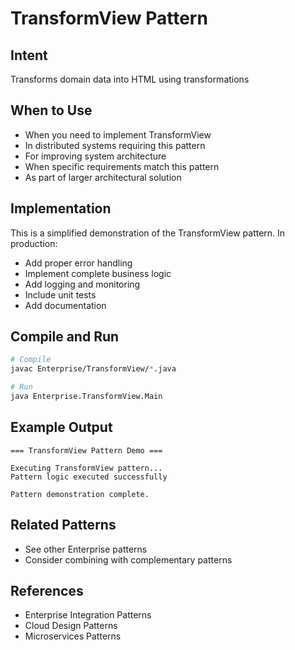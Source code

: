 # TransformView Pattern

## Intent
Transforms domain data into HTML using transformations

## When to Use
- When you need to implement TransformView
- In distributed systems requiring this pattern
- For improving system architecture
- When specific requirements match this pattern
- As part of larger architectural solution

## Implementation
This is a simplified demonstration of the TransformView pattern. In production:
- Add proper error handling
- Implement complete business logic
- Add logging and monitoring
- Include unit tests
- Add documentation

## Compile and Run
```bash
# Compile
javac Enterprise/TransformView/*.java

# Run
java Enterprise.TransformView.Main
```

## Example Output
```
=== TransformView Pattern Demo ===

Executing TransformView pattern...
Pattern logic executed successfully

Pattern demonstration complete.
```

## Related Patterns
- See other Enterprise patterns
- Consider combining with complementary patterns

## References
- Enterprise Integration Patterns
- Cloud Design Patterns
- Microservices Patterns
